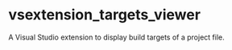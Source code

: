 vsextension_targets_viewer
==========================

A Visual Studio extension to display build targets of a project file.
